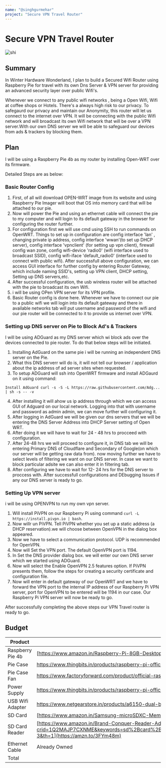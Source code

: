 ```yaml
---
name: "@singhgurmehar"
project: "Secure VPN Travel Router"
---
```


# Secure VPN Travel Router

![shi](https://user-images.githubusercontent.com/121445557/209771047-dc92d8ad-8185-4681-a910-3f7ff17075ed.png)

## Summary

In Winter Hardware Wonderland, I plan to build a Secured Wifi Router using Raspberry Pie for travel with its own Dns Server & VPN server for providing an advanced security layer over public Wifi's.

Whenever we connect to any public wifi networks , being a Open Wifi, Wifi at coffee shops or Hotels. There's a always high risk to our privacy. To safegaurd our privacy and maintain our Anonymity, this router will let us connect to the internet over VPN. It will be connecting with the public Wifi network and will broadcast its own Wifi network that will be over a VPN server.With our own DNS server we will be able to safeguard our devices from ads & trackers by blocking them.

## Plan

I will be using a Raspberry Pie 4b as my router by installing Open-WRT over its firmware.

Detailed Steps are as below:
### Basic Router Config
1. First, of all will download OPEN-WRT image from its website and using Raspberry Pie Imager will boot that OS into memory card that will be attached to our pie.
2. Now will power the Pie and using an ethernet cable will connect the pie to my computer and will login to its default gateway in the browser for configuring the router further.
3. For configuration first we will use cmd using SSH to run commands on OpenWRT. Things to set up in configuration are config interface 'lan' , changing private ip address, config interface 'wwan'(to set up DHCP server), config interface 'vpnclient' (for setting up vpn client), firewall config wan zone, config wifi-device 'radio0' (wifi interface used to broadcast SSID), config wifi-iface 'default_radio0' (interface used to connect with public wifi). After successfull above configuration, we can access GUI interface for further config by entering Router Gateway, which include naming SSID's, setting up VPN client, DHCP setting, Setting up DNS servers,etc.  
4. After successful configuration, the usb wireless router will be attached with the pie to broadcast its own Wifi.
5. i will be using OPen VPN server for its VPN profile.
6. Basic Router config is done here.
Whenever we have to connect our pie to a public wifi we will login into its default gateway and there in available networks tab will put username and password of the wifi and our pie router will be connected to it to provide us internet over VPN.

### Setting up DNS server on Pie to Block Ad's & Trackers
I will be using ADGuard as my DNS server which wi block ads over the devices connected to pie router. To do that below steps will be initiated.
1. Installing AdGuard on the same pie i will be running an independent DNS server on the Pie.
2. What this DNS serverr will do is, it will not tell our browser / application about the ip address of ad server sites when requested.
3. To setup ADGuard will ssh into OpenWRT firmware and install ADGaurd on it using command:
```
Install AdGuard curl -s -S -L https://raw.githubusercontent.com/Adg... | sh -s -- -v
```
4. After installing it will ahow us ip address through which we can access GUI of Adguard on our local network. Logging into that with username and password as admin admin, we can move further will configuring it.
5. After logging in  AdGuard we will be given our dns servers that we  will be entering the DNS Server Address into DHCP Server setting of Open WRT.
6. After doing it we will have to wait for 24 - 48 hrs to procceed with configuration.
7. After 24-48 hrs we will proceed to configure it, in DNS tab we will be entering Primary DNS of Cloudflare and Secondary of Google(on which our server will be getting raw data from). now moving further we have to select levels of filtering we want on our DNS server. In case we want to block particular adsite we can also enter it in filtering tab.
8. After configuring we have to wait for 12- 24 hrs for the DNS server to proccess with.
After successfull configurations and DEbugging Issues if any our DNS server is ready to go.

### Setting Up VPN server
i will be using OPENVPN to run my own vpn server.
1. Will install PiVPN on our Raspberry Pi using command ``` curl -L https://install.pivpn.io | bash ```.
2. Now willr un PiVPN. Tell PiVPN whether you set up a static address (a DHCP reservation).we will choose between OpenVPN in the dialog box appeared.
3. Now we have to select a communication protocol. UDP is recommended for OpenVPN.
4. Now will Set the VPN port. The default OpenVPN port is 1194.
5. In Set the DNS provider dialog box. we will enter our own DNS server which we started using ADGuard.
6. Now will  select the Enable OpenVPN 2.5 features option. If PiVPN presents them, follow the steps for creating a security certificate and configuration file.
7. Now will enter in default gateway of our OpenWRT and we have to forward the VPN port to the internal IP address of our Raspberry Pi VPN server,  port for OpenVPN to be entered will be 1194 in our case.
Our Raspberry Pi VPN server will now be ready to go.

After successfully completing the above steps our VPN Travel router is ready to go.
## Budget

| Product         | Supplier/Link                         | Cost   |
| --------------- | ------------------------------------- | ------ |
| Raspberry Pie 4b   | [https://www.amazon.in/Raspberry-Pi-8GB-Desktop-Computer/dp/B08B9XS3B6?th=1](https://amzn.to/3VnGGfX) | $169.87  |
| Pie Case | https://www.thingbits.in/products/raspberry-pi-official-case-for-pi-4-model-b?src=raspberrypi?src=raspberrypi  | $3.86 |
| Pie Case Fan | https://www.factoryforward.com/product/official-raspberry-pi-4-case-fan/  | $5.18 |
| Power Supply | https://www.thingbits.in/products/raspberry-pi-official-15w-usb-c-power-supply-for-pi-4?src=raspberrypi%3Fsrc%3Draspberrypi | $7.23
| USB Wifi Adapter | https://www.netgearstore.in/products/a6150-dual-band-wifi-usb-adapter-ac1200 | $25.93
| SD Card | [https://www.amazon.in/Samsung-microSDXC-Memory-Adapter-MB-MC64KA/dp/B09MT84WV5?th=1](https://amzn.to/3YQvZoZ) | $13.22
| SD Card Reader | [https://www.amazon.in/Brand-Conquer-Reader-Adapter-Portable/dp/B07YL54NVJ/ref=sr_1_3?crid=1Q2MAJP7CXNME&keywords=sd%2Bcard%2Breader&qid=1672164242&s=computers&sprefix=sd%2Bcard%2Ccomputers%2C1658&sr=1-3&th=1](https://amzn.to/3FYm48m) | $6.62 |
| Ethernet Cable | Already Owned | $0
| Total           |                                       | $231.91 |
